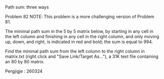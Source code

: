
Path sum: three ways

Problem 82
NOTE: This problem is a more challenging version of Problem 81.

The minimal path sum in the 5 by 5 matrix below, by starting in any cell in the left column 
and finishing in any cell in the right column, and only moving up, down, and right, is indicated 
in red and bold; the sum is equal to 994.
 
Find the minimal path sum from the left column to the right column in matrix.txt 
(right click and "Save Link/Target As..."), a 31K text file containing an 80 by 80 matrix.

Pergjigje :  260324
